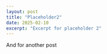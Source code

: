 ```yaml
---
layout: post
title: "Placeholder2"
date: 2025-02-10
excerpt: "Excerpt for placeholder 2"
---
```


And for another post
